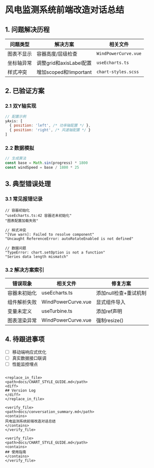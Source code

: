 # 风电监测系统前端改造对话总结

## 1. 问题解决历程
| 问题类型 | 解决方案 | 相关文件 |
|----------|----------|----------|
| 图表不显示 | 容器高度/层级检查 | `WindPowerCurve.vue` |
| 坐标轴异常 | 调整grid和axisLabel配置 | `useEcharts.ts` |
| 样式冲突 | 增加scoped和!important | `chart-styles.scss` |

## 2. 已验证方案
### 2.1 双Y轴实现
```javascript
// 配置示例
yAxis: [
  { position: 'left', /* 功率轴配置 */ },
  { position: 'right', /* 风速轴配置 */ }
]
```

### 2.2 数据模拟
```javascript
// 生成算法
const base = Math.sin(progress) * 1800
const windSpeed = base / 1800 * 25
```

## 3. 典型错误处理

### 3.1 常见报错记录
```text
// 容器初始化
"useEcharts.ts:42 容器还未初始化" 
"图表配置加载失败"

// 样式冲突  
"[Vue warn]: Failed to resolve component"
"Uncaught ReferenceError: autoRotateEnabled is not defined"

// 数据问题
"TypeError: chart.setOption is not a function"
"Series data length mismatch"
```

### 3.2 解决方案索引
| 错误现象 | 相关文件 | 修复方案 |
|----------|----------|----------|
| 容器未初始化 | useEcharts.ts | 添加null检查+重试机制 |
| 组件解析失败 | WindPowerCurve.vue | 显式组件导入 |
| 变量未定义 | useTurbine.ts | 添加ref声明 |
| 图表渲染异常 | WindPowerCurve.vue | 强制resize() |

## 4. 待跟进事项
- [ ] 移动端响应式优化
- [ ] 真实数据接口联调
- [ ] 性能监控埋点
```

<replace_in_file>
<path>docs/CHART_STYLE_GUIDE.md</path>
<diff>
## Version Log
</diff>
</replace_in_file>

<verify_file>
<path>docs/conversation_summary.md</path>
<contains>
风电监测系统前端改造对话总结
</contains>
</verify_file>

<verify_file>
<path>docs/CHART_STYLE_GUIDE.md</path>
<contains>
## 使用指南
</contains>
</verify_file>